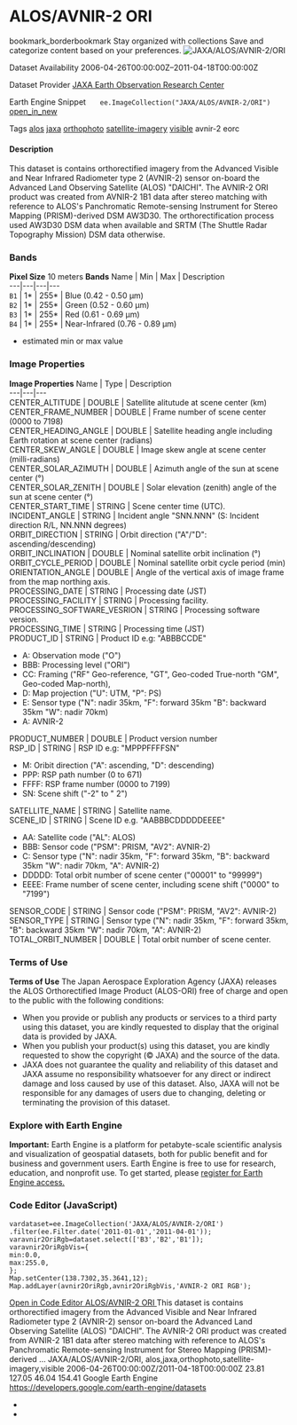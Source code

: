  
#  ALOS/AVNIR-2 ORI 
bookmark_borderbookmark Stay organized with collections  Save and categorize content based on your preferences. 
![JAXA/ALOS/AVNIR-2/ORI](https://developers.google.com/earth-engine/datasets/images/JAXA/JAXA_ALOS_AVNIR-2_ORI_sample.png) 

Dataset Availability
    2006-04-26T00:00:00Z–2011-04-18T00:00:00Z 

Dataset Provider
     [ JAXA Earth Observation Research Center ](https://www.eorc.jaxa.jp/ALOS/en/dataset/ori_e.htm) 

Earth Engine Snippet
     `    ee.ImageCollection("JAXA/ALOS/AVNIR-2/ORI")   ` [ open_in_new ](https://code.earthengine.google.com/?scriptPath=Examples:Datasets/JAXA/JAXA_ALOS_AVNIR-2_ORI) 

Tags
     [alos](https://developers.google.com/earth-engine/datasets/tags/alos) [jaxa](https://developers.google.com/earth-engine/datasets/tags/jaxa) [orthophoto](https://developers.google.com/earth-engine/datasets/tags/orthophoto) [satellite-imagery](https://developers.google.com/earth-engine/datasets/tags/satellite-imagery) [visible](https://developers.google.com/earth-engine/datasets/tags/visible)
avnir-2
eorc
#### Description
This dataset is contains orthorectified imagery from the Advanced Visible and Near Infrared Radiometer type 2 (AVNIR-2) sensor on-board the Advanced Land Observing Satellite (ALOS) "DAICHI".
The AVNIR-2 ORI product was created from AVNIR-2 1B1 data after stereo matching with reference to ALOS's Panchromatic Remote-sensing Instrument for Stereo Mapping (PRISM)-derived DSM AW3D30. The orthorectification process used AW3D30 DSM data when available and SRTM (The Shuttle Radar Topography Mission) DSM data otherwise.
### Bands
**Pixel Size** 10 meters 
**Bands**
Name | Min | Max | Description  
---|---|---|---  
`B1` |  1*  |  255*  | Blue (0.42 - 0.50 μm)  
`B2` |  1*  |  255*  | Green (0.52 - 0.60 μm)  
`B3` |  1*  |  255*  | Red (0.61 - 0.69 μm)  
`B4` |  1*  |  255*  | Near-Infrared (0.76 - 0.89 μm)  
* estimated min or max value 
### Image Properties
**Image Properties**
Name | Type | Description  
---|---|---  
CENTER_ALTITUDE | DOUBLE | Satellite alitutude at scene center (km)  
CENTER_FRAME_NUMBER | DOUBLE | Frame number of scene center (0000 to 7198)  
CENTER_HEADING_ANGLE | DOUBLE | Satellite heading angle including Earth rotation at scene center (radians)  
CENTER_SKEW_ANGLE | DOUBLE | Image skew angle at scene center (milli-radians)  
CENTER_SOLAR_AZIMUTH | DOUBLE | Azimuth angle of the sun at scene center (°)  
CENTER_SOLAR_ZENITH | DOUBLE | Solar elevation (zenith) angle of the sun at scene center (°)  
CENTER_START_TIME | STRING | Scene center time (UTC).  
INCIDENT_ANGLE | STRING | Incident angle "SNN.NNN" (S: Incident direction R/L, NN.NNN degrees)  
ORBIT_DIRECTION | STRING | Orbit direction ("A"/"D": ascending/descending)  
ORBIT_INCLINATION | DOUBLE | Nominal satellite orbit inclination (°)  
ORBIT_CYCLE_PERIOD | DOUBLE | Nominal satellite orbit cycle period (min)  
ORIENTATION_ANGLE | DOUBLE | Angle of the vertical axis of image frame from the map northing axis.  
PROCESSING_DATE | STRING | Processing date (JST)  
PROCESSING_FACILITY | STRING | Processing facility.  
PROCESSING_SOFTWARE_VESRION | STRING | Processing software version.  
PROCESSING_TIME | STRING | Processing time (JST)  
PRODUCT_ID | STRING | Product ID e.g: "ABBBCCDE"
  * A: Observation mode ("O")
  * BBB: Processing level ("ORI")
  * CC: Framing ("RF" Geo-reference, "GT", Geo-coded True-north "GM", Geo-coded Map-north),
  * D: Map projection ("U": UTM, "P": PS)
  * E: Sensor type ("N": nadir 35km, "F": forward 35km "B": backward 35km "W": nadir 70km)
  * A: AVNIR-2

  
PRODUCT_NUMBER | DOUBLE | Product version number  
RSP_ID | STRING | RSP ID e.g: "MPPPFFFFSN"
  * M: Oribit direction ("A": ascending, "D": descending)
  * PPP: RSP path number (0 to 671)
  * FFFF: RSP frame number (0000 to 7199)
  * SN: Scene shift ("-2" to " 2")

  
SATELLITE_NAME | STRING | Satellite name.  
SCENE_ID | STRING | Scene ID e.g. "AABBBCDDDDDEEEE"
  * AA: Satellite code ("AL": ALOS)
  * BBB: Sensor code ("PSM": PRISM, "AV2": AVNIR-2)
  * C: Sensor type ("N": nadir 35km, "F": forward 35km, "B": backward 35km "W": nadir 70km, "A": AVNIR-2)
  * DDDDD: Total orbit number of scene center ("00001" to "99999")
  * EEEE: Frame number of scene center, including scene shift ("0000" to "7199")

  
SENSOR_CODE | STRING | Sensor code ("PSM": PRISM, "AV2": AVNIR-2)  
SENSOR_TYPE | STRING | Sensor type ("N": nadir 35km, "F": forward 35km, "B": backward 35km "W": nadir 70km, "A": AVNIR-2)  
TOTAL_ORBIT_NUMBER | DOUBLE | Total orbit number of scene center.  
### Terms of Use
**Terms of Use**
The Japan Aerospace Exploration Agency (JAXA) releases the ALOS Orthorectified Image Product (ALOS-ORI) free of charge and open to the public with the following conditions:
  * When you provide or publish any products or services to a third party using this dataset, you are kindly requested to display that the original data is provided by JAXA.
  * When you publish your product(s) using this dataset, you are kindly requested to show the copyright (© JAXA) and the source of the data.
  * JAXA does not guarantee the quality and reliability of this dataset and JAXA assume no responsibility whatsoever for any direct or indirect damage and loss caused by use of this dataset. Also, JAXA will not be responsible for any damages of users due to changing, deleting or terminating the provision of this dataset.


### Explore with Earth Engine
**Important:** Earth Engine is a platform for petabyte-scale scientific analysis and visualization of geospatial datasets, both for public benefit and for business and government users. Earth Engine is free to use for research, education, and nonprofit use. To get started, please [register for Earth Engine access.](https://console.cloud.google.com/earth-engine)
### Code Editor (JavaScript)
```
vardataset=ee.ImageCollection('JAXA/ALOS/AVNIR-2/ORI')
.filter(ee.Filter.date('2011-01-01','2011-04-01'));
varavnir2OriRgb=dataset.select(['B3','B2','B1']);
varavnir2OriRgbVis={
min:0.0,
max:255.0,
};
Map.setCenter(138.7302,35.3641,12);
Map.addLayer(avnir2OriRgb,avnir2OriRgbVis,'AVNIR-2 ORI RGB');
```
[ Open in Code Editor ](https://code.earthengine.google.com/?scriptPath=Examples:Datasets/JAXA/JAXA_ALOS_AVNIR-2_ORI)
[ ALOS/AVNIR-2 ORI ](https://developers.google.com/earth-engine/datasets/catalog/JAXA_ALOS_AVNIR-2_ORI)
This dataset is contains orthorectified imagery from the Advanced Visible and Near Infrared Radiometer type 2 (AVNIR-2) sensor on-board the Advanced Land Observing Satellite (ALOS) "DAICHI". The AVNIR-2 ORI product was created from AVNIR-2 1B1 data after stereo matching with reference to ALOS's Panchromatic Remote-sensing Instrument for Stereo Mapping (PRISM)-derived …
JAXA/ALOS/AVNIR-2/ORI, alos,jaxa,orthophoto,satellite-imagery,visible 
2006-04-26T00:00:00Z/2011-04-18T00:00:00Z
23.81 127.05 46.04 154.41 
Google Earth Engine
https://developers.google.com/earth-engine/datasets
  * [ ](https://doi.org/https://www.eorc.jaxa.jp/ALOS/en/dataset/ori_e.htm)
  * [ ](https://doi.org/https://developers.google.com/earth-engine/datasets/catalog/JAXA_ALOS_AVNIR-2_ORI)


